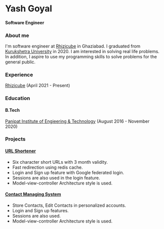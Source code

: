 # Yash Goyal
#### Software Engineer

### About me
I'm software engineer at [Rhizicube](https://www.rhizicube.ai/) in Ghaziabad. I graduated from [Kurukshetra University](https://www.kuk.ac.in/) in 2020. I am interested in solving real life problems. In addition, I aspire to use my programming skills to solve problems for the general public.

### Experience
[Rhizicube](https://www.rhizicube.ai/) (April 2021 - Present)

### Education
#### B.Tech 
[Panipat Institute of Engieering & Technology](https://www.piet.co.in/) (August 2016 - November 2020)

### Projects
#### [URL Shortener](https://github.com/yashgoyal07/url_shortener)
- Six character short URLs with 3 month validity.
- Fast redirection using redis cache.
- Login and Sign up feature with Google federated login.
- Sessions are also used in the login feature.
- Model-view-controller Architecture style is used.

#### [Contact Managing System](https://github.com/yashgoyal07/contacts_manager)
- Store Contacts, Edit Contacts in personalized accounts.
- Login and Sign up features. 
- Sessions are also used.
- Model-view-controller Architecture style is used.
